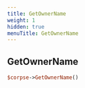 ```yaml
---
title: GetOwnerName
weight: 1
hidden: true
menuTitle: GetOwnerName
---
```

## GetOwnerName
```perl
$corpse->GetOwnerName()
```